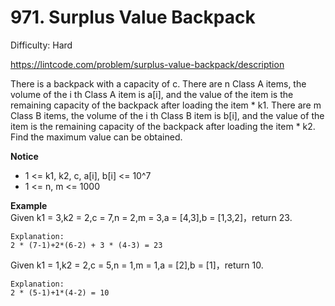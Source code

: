 # 971. Surplus Value Backpack

Difficulty: Hard

https://lintcode.com/problem/surplus-value-backpack/description

There is a backpack with a capacity of c.
There are n Class A items, the volume of the i th Class A item is a[i], and the value of the item is the remaining capacity of the backpack after loading the item * k1.
There are m Class B items, the volume of the i th Class B item is b[i], and the value of the item is the remaining capacity of the backpack after loading the item * k2.
Find the maximum value can be obtained.

**Notice**  
* 1 <= k1, k2, c, a[i], b[i] <= 10^7
* 1 <= n, m <= 1000

**Example**  
Given k1 = 3,k2 = 2,c = 7,n = 2,m = 3,a = [4,3],b = [1,3,2]，return 23.
```
Explanation:
2 * (7-1)+2*(6-2) + 3 * (4-3) = 23
```
Given k1 = 1,k2 = 2,c = 5,n = 1,m = 1,a = [2],b = [1]，return 10.
```
Explanation:
2 * (5-1)+1*(4-2) = 10
```
